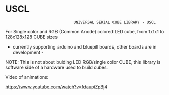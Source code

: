 # USCL

                                  UNIVERSAL SERIAL CUBE LIBRARY - USCL
                                  
  For  Single color and RGB (Common Anode) colored LED cube, from 1x1x1 to 128x128x128 CUBE sizes
  
   - currently supporting arduino and bluepill boards, other boards are in development -
  
NOTE: This is not about bulding LED RGB/single color CUBE, this library is software side of a hardware used to build cubes.

Video of animations:

https://www.youtube.com/watch?v=fdaupiZpBj4

